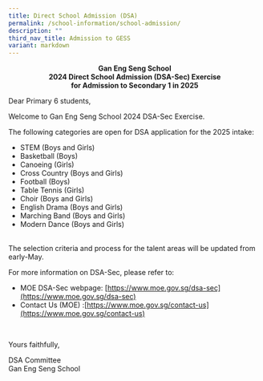 ```yaml
---
title: Direct School Admission (DSA)
permalink: /school-information/school-admission/
description: ""
third_nav_title: Admission to GESS
variant: markdown
---
```

<p style="text-align:center;"> <strong>Gan Eng Seng School<br>2024 Direct School Admission (DSA-Sec) Exercise<br>for Admission to Secondary 1 in 2025</strong></p>

Dear Primary 6 students,

Welcome to Gan Eng Seng School 2024 DSA-Sec Exercise.

The following categories are open for DSA application for the 2025 intake:

*   STEM (Boys and Girls)
*   Basketball (Boys)
*   Canoeing (Girls)
*   Cross Country (Boys and Girls)
*   Football (Boys)
*   Table Tennis (Girls)
*   Choir (Boys and Girls)
*   English Drama (Boys and Girls)
*   Marching Band (Boys and Girls)
*   Modern Dance (Boys and Girls)

<br>
The selection criteria and process for the talent areas will be updated from early-May.
<br>

For more information on DSA-Sec, please refer to:

*   MOE DSA-Sec webpage:&nbsp;[https://www.moe.gov.sg/dsa-sec](https://www.moe.gov.sg/dsa-sec)
*   Contact Us (MOE) :[https://www.moe.gov.sg/contact-us](https://www.moe.gov.sg/contact-us)

<br>


Yours faithfully,

DSA Committee  
Gan Eng Seng School